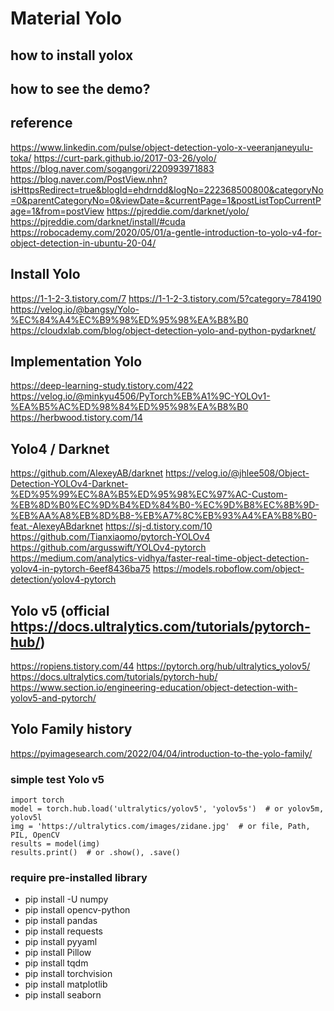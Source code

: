 # Material Yolo

## how to install yolox
## how to see the demo?

## reference
https://www.linkedin.com/pulse/object-detection-yolo-x-veeranjaneyulu-toka/
https://curt-park.github.io/2017-03-26/yolo/
https://blog.naver.com/sogangori/220993971883
https://blog.naver.com/PostView.nhn?isHttpsRedirect=true&blogId=ehdrndd&logNo=222368500800&categoryNo=0&parentCategoryNo=0&viewDate=&currentPage=1&postListTopCurrentPage=1&from=postView
https://pjreddie.com/darknet/yolo/
https://pjreddie.com/darknet/install/#cuda
https://robocademy.com/2020/05/01/a-gentle-introduction-to-yolo-v4-for-object-detection-in-ubuntu-20-04/


## Install Yolo
https://1-1-2-3.tistory.com/7
https://1-1-2-3.tistory.com/5?category=784190
https://velog.io/@bangsy/Yolo-%EC%84%A4%EC%B9%98%ED%95%98%EA%B8%B0
https://cloudxlab.com/blog/object-detection-yolo-and-python-pydarknet/


## Implementation Yolo 
https://deep-learning-study.tistory.com/422
https://velog.io/@minkyu4506/PyTorch%EB%A1%9C-YOLOv1-%EA%B5%AC%ED%98%84%ED%95%98%EA%B8%B0
https://herbwood.tistory.com/14

## Yolo4 / Darknet
https://github.com/AlexeyAB/darknet
https://velog.io/@jhlee508/Object-Detection-YOLOv4-Darknet-%ED%95%99%EC%8A%B5%ED%95%98%EC%97%AC-Custom-%EB%8D%B0%EC%9D%B4%ED%84%B0-%EC%9D%B8%EC%8B%9D-%EB%AA%A8%EB%8D%B8-%EB%A7%8C%EB%93%A4%EA%B8%B0-feat.-AlexeyABdarknet
https://sj-d.tistory.com/10
https://github.com/Tianxiaomo/pytorch-YOLOv4
https://github.com/argusswift/YOLOv4-pytorch
https://medium.com/analytics-vidhya/faster-real-time-object-detection-yolov4-in-pytorch-6eef8436ba75
https://models.roboflow.com/object-detection/yolov4-pytorch



## Yolo v5  (official https://docs.ultralytics.com/tutorials/pytorch-hub/)
https://ropiens.tistory.com/44
https://pytorch.org/hub/ultralytics_yolov5/
https://docs.ultralytics.com/tutorials/pytorch-hub/
https://www.section.io/engineering-education/object-detection-with-yolov5-and-pytorch/



## Yolo Family history
https://pyimagesearch.com/2022/04/04/introduction-to-the-yolo-family/

### simple test Yolo v5
```
import torch
model = torch.hub.load('ultralytics/yolov5', 'yolov5s')  # or yolov5m, yolov5l
img = 'https://ultralytics.com/images/zidane.jpg'  # or file, Path, PIL, OpenCV
results = model(img)
results.print()  # or .show(), .save()
```

### require pre-installed library
- pip install -U numpy
- pip install opencv-python
- pip install pandas
- pip install requests
- pip install pyyaml
- pip install Pillow
- pip install tqdm
- pip install torchvision
- pip install matplotlib
- pip install seaborn
